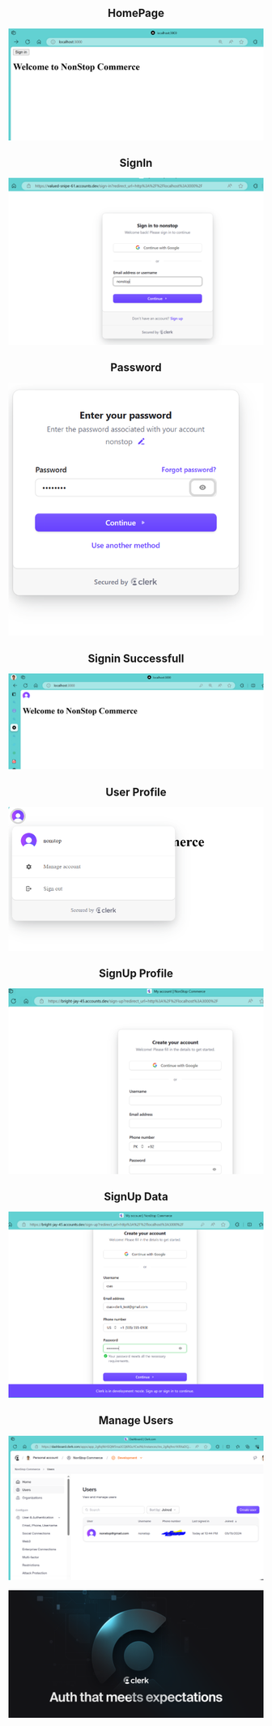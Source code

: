 
<div align="center">

## HomePage

  <img alt="Clerk Home Image" src="./public/1.png">
  <br />

## SignIn
  <img alt="Clerk SignIn Image" src="./public/Signin.png">
  <br />

## Password
  <img alt="Clerk Hero Image" src="./public/pass.png">
  <br />

  ## Signin Successfull
  <img alt="Clerk Hero Image" src="./public/signin_successful.png">
  <br />

  ## User Profile
  <img alt="Clerk User Image" src="./public/user.png">
  <br />

  ## SignUp Profile
  <img alt="Clerk Signup Image" src="./public/signup.png">
  <br />

  ## SignUp Data
  <img alt="Clerk SignUp Data Image" src="./public/signup2.png">
  <br />


  ## Manage Users
  <img alt="Clerk Hero Image" src="./public/users.png">
  <br />
  
  <br />
  <img alt="Clerk Hero Image" src="./public/hero.png">

</div>
